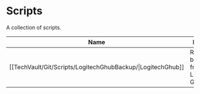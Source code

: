 # Scripts
A collection of scripts.

| Name                                                        | Description                                    |
| ----------------------------------------------------------- | ---------------------------------------------- |
| [[TechVault/Git/Scripts/LogitechGhubBackup/\|LogitechGhub]] | Repurposable backup script from Logitech Ghub. |
